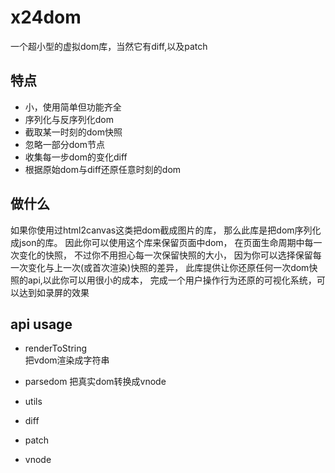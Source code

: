 # x24dom
一个超小型的虚拟dom库，当然它有diff,以及patch

## 特点
- 小，使用简单但功能齐全
- 序列化与反序列化dom
- 截取某一时刻的dom快照
- 忽略一部分dom节点
- 收集每一步dom的变化diff
- 根据原始dom与diff还原任意时刻的dom

## 做什么
如果你使用过html2canvas这类把dom截成图片的库，
那么此库是把dom序列化成json的库。
因此你可以使用这个库来保留页面中dom，
在页面生命周期中每一次变化的快照，
不过你不用担心每一次保留快照的大小，
因为你可以选择保留每一次变化与上一次(或首次渲染)快照的差异，
此库提供让你还原任何一次dom快照的api,以此你可以用很小的成本，
完成一个用户操作行为还原的可视化系统，可以达到如录屏的效果

## api usage
- renderToString  
把vdom渲染成字符串

- parsedom
把真实dom转换成vnode
- utils 

- diff

- patch

- vnode  
